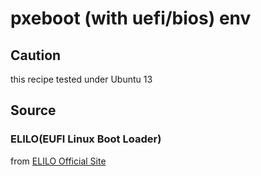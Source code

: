 # pxeboot (with uefi/bios) env

## Caution

this recipe tested under Ubuntu 13

## Source

### ELILO(EUFI Linux Boot Loader)

from [ELILO Official Site](http://sourceforge.net/projects/elilo/)
